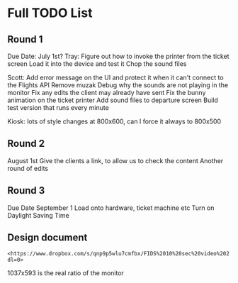 # Full TODO List

## Round 1

Due Date: July 1st?
Tray:
Figure out how to invoke the printer from the ticket screen
Load it into the device and test it
Chop the sound files

Scott:
Add error message on the UI and protect it when it can't connect to the Flights API
Remove muzak
Debug why the sounds are not playing in the monitor
Fix any edits the client may already have sent
Fix the bunny animation on the ticket printer
Add sound files to departure screen
Build test version that runs every minute

Kiosk:
lots of style changes at 800x600, can I force it always to 800x500

## Round 2

August 1st
Give the clients a link, to allow us to check the content
Another round of edits

## Round 3

Due Date September 1
Load onto hardware, ticket machine etc
Turn on Daylight Saving Time

## Design document

    <https://www.dropbox.com/s/qnp9p5wlu7cmfbx/FIDS%2010%20sec%20video%202.13.20.mov?dl=0>

1037x593 is the real ratio of the monitor
